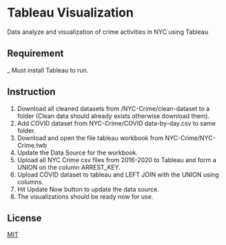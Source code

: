 # Tableau Visualization
Data analyze and visualization of crime activities in NYC using Tableau

## Requirement
_ Must install Tableau to run.

## Instruction

1. Download all cleaned datasets from /NYC-Crime/clean-dataset to a folder (Clean data should already exists otherwise download them).
2. Add COVID dataset from NYC-Crime/COVID data-by-day.csv to same folder.
3. Download and open the file tableau workbook from  NYC-Crime/NYC-Crime.twb
4. Update the Data Source for the workbook.
5. Upload all NYC Crime csv files from 2016-2020 to Tableau and form a UNION on the column ARREST_KEY.
6. Upload COVID dataset to tableau and LEFT JOIN with the UNION using columns.
7. Hit Update Now button to update the data source.
8. The visualizations should be ready now for use.

## License
[MIT](https://choosealicense.com/licenses/mit/)
